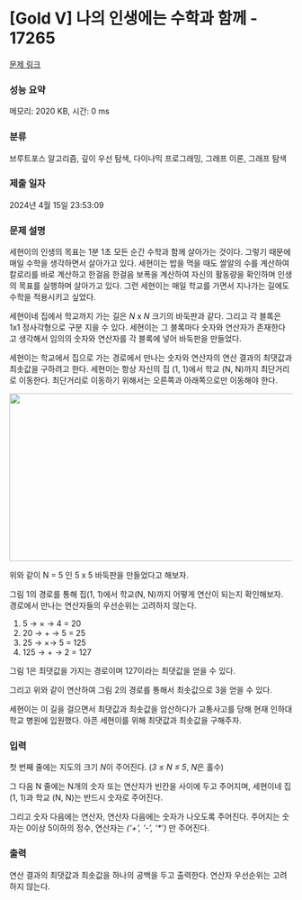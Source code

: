 # [Gold V] 나의 인생에는 수학과 함께 - 17265 

[문제 링크](https://www.acmicpc.net/problem/17265) 

### 성능 요약

메모리: 2020 KB, 시간: 0 ms

### 분류

브루트포스 알고리즘, 깊이 우선 탐색, 다이나믹 프로그래밍, 그래프 이론, 그래프 탐색

### 제출 일자

2024년 4월 15일 23:53:09

### 문제 설명

<p>세현이의 인생의 목표는 1분 1초 모든 순간 수학과 함께 살아가는 것이다. 그렇기 때문에 매일 수학을 생각하면서 살아가고 있다. 세현이는 밥을 먹을 때도 쌀알의 수를 계산하여 칼로리를 바로 계산하고 한걸음 한걸음 보폭을 계산하여 자신의 활동량을 확인하며 인생의 목표를 실행하며 살아가고 있다.  그런 세현이는 매일 학교를 가면서 지나가는 길에도 수학을 적용시키고 싶었다.</p>

<p>세현이네 집에서 학교까지 가는 길은 <em>N</em> x <em>N </em>크기의 바둑판과 같다. 그리고 각 블록은 1x1 정사각형으로 구분 지을 수 있다. 세현이는 그 블록마다 숫자와 연산자가 존재한다고 생각해서 임의의 숫자와 연산자를 각 블록에 넣어 바둑판을 만들었다.</p>

<p>세현이는 학교에서 집으로 가는 경로에서 만나는 숫자와 연산자의 연산 결과의 최댓값과 최솟값을 구하려고 한다. 세현이는 항상 자신의 집 (1, 1)에서 학교 (N, N)까지 최단거리로 이동한다. 최단거리로 이동하기 위해서는 오른쪽과 아래쪽으로만 이동해야 한다.</p>

<p style="text-align: center;"><img alt="" src="" style="height: 298px; width: 600px;"></p>

<p>위와 같이 N = 5 인 5 x 5 바둑판을 만들었다고 해보자.<img alt="" src=""></p>

<p>그림 1의 경로를 통해 집(1, 1)에서 학교(N, N)까지 어떻게 연산이 되는지 확인해보자. 경로에서 만나는 연산자들의 우선순위는 고려하지 않는다.</p>

<ol>
	<li> 5 → × → 4 = 20</li>
	<li> 20 → + → 5 = 25</li>
	<li> 25 → ×→ 5 = 125</li>
	<li> 125 → + → 2 = 127</li>
</ol>

<p>그림 1은 최댓값을 가지는 경로이며 127이라는 최댓값을 얻을 수 있다.</p>

<p>그리고 위와 같이 연산하여 그림 2의 경로를 통해서 최솟값으로 3을 얻을 수 있다.</p>

<p>세현이는 이 길을 걸으면서 최댓값과 최솟값을 암산하다가 교통사고를 당해 현재 인하대학교 병원에 입원했다. 아픈 세현이를 위해 최댓값과 최솟값을 구해주자.</p>

### 입력 

 <p>첫 번째 줄에는 지도의 크기 <em>N</em>이 주어진다. (<em>3 ≤ N ≤ 5</em>, <em>N</em>은 홀수) </p>

<p>그 다음 N 줄에는 N개의 숫자 또는 연산자가 빈칸을 사이에 두고 주어지며, 세현이네 집 (1, 1)과 학교 (N, N)는 반드시 숫자로 주어진다.</p>

<p>그리고 숫자 다음에는 연산자, 연산자 다음에는 숫자가 나오도록 주어진다. 주어지는 숫자는 0이상 5이하의 정수, 연산자는 <em>(‘+’, ‘-’, ‘*’) </em>만 주어진다.</p>

### 출력 

 <p>연산 결과의 최댓값과 최솟값을 하나의 공백을 두고 출력한다. 연산자 우선순위는 고려하지 않는다.</p>

